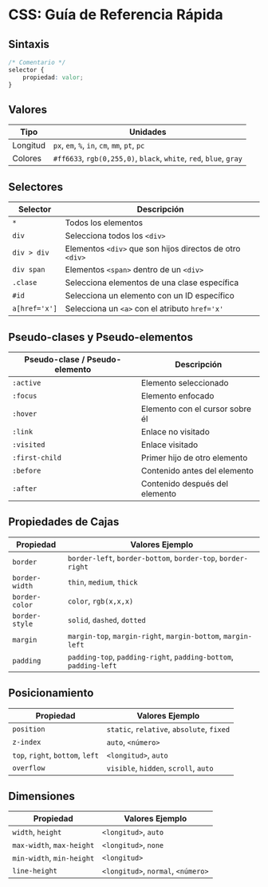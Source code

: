 # CSS: Guía de Referencia Rápida

## Sintaxis

```css
/* Comentario */
selector {
    propiedad: valor;
}
```

## Valores

| Tipo    | Unidades                              |
| ------- | ------------------------------------- |
| Longitud | `px`, `em`, `%`, `in`, `cm`, `mm`, `pt`, `pc` |
| Colores | `#ff6633`, `rgb(0,255,0)`, `black`, `white`, `red`, `blue`, `gray` |

## Selectores

| Selector          | Descripción                                       |
| ----------------- | ------------------------------------------------- |
| `*`               | Todos los elementos                               |
| `div`             | Selecciona todos los `<div>`                      |
| `div > div`       | Elementos `<div>` que son hijos directos de otro `<div>` |
| `div span`        | Elementos `<span>` dentro de un `<div>`           |
| `.clase`          | Selecciona elementos de una clase específica      |
| `#id`             | Selecciona un elemento con un ID específico       |
| `a[href='x']`     | Selecciona un `<a>` con el atributo `href='x'`    |

## Pseudo-clases y Pseudo-elementos

| Pseudo-clase / Pseudo-elemento | Descripción                                      |
| ------------------------------ | ------------------------------------------------ |
| `:active`                      | Elemento seleccionado                            |
| `:focus`                       | Elemento enfocado                                |
| `:hover`                       | Elemento con el cursor sobre él                  |
| `:link`                        | Enlace no visitado                               |
| `:visited`                     | Enlace visitado                                  |
| `:first-child`                 | Primer hijo de otro elemento                     |
| `:before`                      | Contenido antes del elemento                     |
| `:after`                       | Contenido después del elemento                   |

## Propiedades de Cajas

| Propiedad     | Valores Ejemplo                                        |
| ------------- | ------------------------------------------------------ |
| `border`      | `border-left`, `border-bottom`, `border-top`, `border-right` |
| `border-width`| `thin`, `medium`, `thick`                              |
| `border-color`| `color`, `rgb(x,x,x)`                                  |
| `border-style`| `solid`, `dashed`, `dotted`                            |
| `margin`      | `margin-top`, `margin-right`, `margin-bottom`, `margin-left` |
| `padding`     | `padding-top`, `padding-right`, `padding-bottom`, `padding-left` |

## Posicionamiento

| Propiedad     | Valores Ejemplo                                        |
| ------------- | ------------------------------------------------------ |
| `position`    | `static`, `relative`, `absolute`, `fixed`              |
| `z-index`     | `auto`, `<número>`                                     |
| `top`, `right`, `bottom`, `left` | `<longitud>`, `auto`                 |
| `overflow`    | `visible`, `hidden`, `scroll`, `auto`                  |

## Dimensiones

| Propiedad     | Valores Ejemplo                                        |
| ------------- | ------------------------------------------------------ |
| `width`, `height` | `<longitud>`, `auto`                               |
| `max-width`, `max-height` | `<longitud>`, `none`                       |
| `min-width`, `min-height` | `<longitud>`                               |
| `line-height` | `<longitud>`, `normal`, `<número>`                     |
